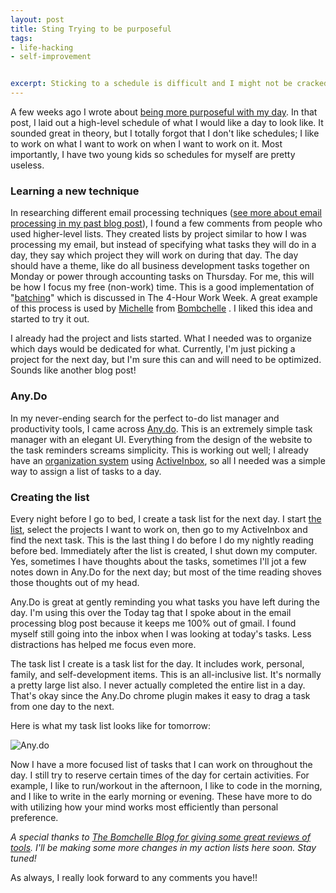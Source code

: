 ```yaml
---
layout: post
title: Sting Trying to be purposeful
tags:
- life-hacking
- self-improvement


excerpt: Sticking to a schedule is difficult and I might not be cracked up for such a level of organization. 
---
```


A few weeks ago I wrote about [being more purposeful with my day](http://indytechcook.com/being-purposeful/). In that post, I laid out a high-level schedule of what I would like a day to look like. It sounded great in theory, but I totally forgot that I don't like schedules; I like to work on what I want to work on when I want to work on it. Most importantly, I have two young kids so schedules for myself are pretty useless. 

### Learning a new technique 

In researching different email processing techniques ([see more about email processing in my past blog post](http://indytechcook.com/email-processing/)), I found a few comments from people who used higher-level lists. They created lists by project similar to how I was processing my email, but instead of specifying what tasks they will do in a day, they say which project they will work on during that day. The day should have a theme, like do all business development tasks together on Monday or power through accounting tasks on Thursday. For me, this will be how I focus my free (non-work) time. This is a good implementation of "[batching](http://www.fourhourworkweek.com/blog/?s=batching)" which is discussed in The 4-Hour Work Week. A great example of this process is used by [Michelle](http://www.bombchelle.com/about/) from [Bombchelle](http://www.bombchelle.com/) . I liked this idea and started to try it out. 

I already had the project and lists started. What I needed was to organize which days would be dedicated for what. Currently, I'm just picking a project for the next day, but I'm sure this can and will need to be optimized. Sounds like another blog post! 

### Any.Do 

In my never-ending search for the perfect to-do list manager and productivity tools, I came across [Any.do](http://www.any.do/). This is an extremely simple task manager with an elegant UI. Everything from the design of the website to the task reminders screams simplicity. This is working out well; I already have an [organization system](http://indytechcook.com/email-processing/) using [ActiveInbox](http://www.activeinboxhq.com/referrals/?rc=9bim2k2131a&eh=dd6b6bf6005c43eabc894018cb03b641), so all I needed was a simple way to assign a list of tasks to a day. 

### Creating the list 

Every night before I go to bed, I create a task list for the next day. I start [the list](https://workflowy.com/shared/20beedf5-e90e-ee5e-0e76-1df59e6c1834/), select the projects I want to work on, then go to my ActiveInbox and find the next task. This is the last thing I do before I do my nightly reading before bed. Immediately after the list is created, I shut down my computer. Yes, sometimes I have thoughts about the tasks, sometimes I'll jot a few notes down in Any.Do for the next day; but most of the time reading shoves those thoughts out of my head. 

Any.Do is great at gently reminding you what tasks you have left during the day. I'm using this over the Today tag that I spoke about in the email processing blog post because it keeps me 100% out of gmail. I found myself still going into the inbox when I was looking at today's tasks. Less distractions has helped me focus even more. 

The task list I create is a task list for the day. It includes work, personal, family, and self-development items. This is an all-inclusive list. It's normally a pretty large list also. I never actually completed the entire list in a day. That's okay since the Any.Do chrome plugin makes it easy to drag a task from one day to the next. 

Here is what my task list looks like for tomorrow: 

![Any.do](https://www.evernote.com/shard/s11/sh/421d367d-3914-4fb3-a771-9e48dd14c92a/f1760160e18fea022299a75f94dadd3d/deep/0/Contact%20Us%20%7C%20Appirio.png)

Now I have a more focused list of tasks that I can work on throughout the day. I still try to reserve certain times of the day for certain activities. For example, I like to run/workout in the afternoon, I like to code in the morning, and I like to write in the early morning or evening. These have more to do with utilizing how your mind works most efficiently than personal preference. 

*A special thanks to [The Bomchelle Blog for giving some great reviews of tools](http://www.bombchelle.com/category/toolsresources/). I'll be making some more changes in my action lists here soon. Stay tuned!*

As always, I really look forward to any comments you have!! 